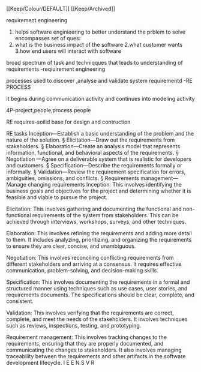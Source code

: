 [[Keep/Colour/DEFAULT]] [[Keep/Archived]] 

requirement engineering
1. helps software enginieering to better understand the prblem to solve
encompasses set of ques:
1. what is the business impact of the software
2.what customer wants
3.how end users will interact with software

broad spectrum of task and techniqques that leads to understanding of requirements -reqiuirement engineering

processes used to discover ,analyse and validate system requirementd -RE PROCESS

it begins during communication activity and continues into modeling activity

4P-project,people,process people

RE requires-soilid base for design and contruction


RE tasks
Inception—Establish a basic understanding of the problem 
and the nature of the solution.
§ Elicitation—Draw out the requirements from stakeholders.
§ Elaboration—Create an analysis model that represents 
information, functional, and behavioral aspects of the 
requirements.
§ Negotiation —Agree on a deliverable system that is realistic 
for developers and customers.
§ Specification—Describe the requirements formally or 
informally.
§ Validation—Review the requirement specification for errors,
ambiguities, omissions, and conflicts.
§ Requirements management—Manage changing 
requirements
Inception: This involves identifying the business goals and objectives for the project and determining whether it is feasible and viable to pursue the project.

Elicitation: This involves gathering and documenting the functional and non-functional requirements of the system from stakeholders. This can be achieved through interviews, workshops, surveys, and other techniques.

Elaboration: This involves refining the requirements and adding more detail to them. It includes analyzing, prioritizing, and organizing the requirements to ensure they are clear, concise, and unambiguous.

Negotiation: This involves reconciling conflicting requirements from different stakeholders and arriving at a consensus. It requires effective communication, problem-solving, and decision-making skills.

Specification: This involves documenting the requirements in a formal and structured manner using techniques such as use cases, user stories, and requirements documents. The specifications should be clear, complete, and consistent.

Validation: This involves verifying that the requirements are correct, complete, and meet the needs of the stakeholders. It involves techniques such as reviews, inspections, testing, and prototyping.

Requirement management: This involves tracking changes to the requirements, ensuring that they are properly documented, and communicating the changes to stakeholders. It also involves managing traceability between the requirements and other artifacts in the software development lifecycle.
I
E
E
N
S
V
R



